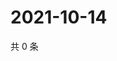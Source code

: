 # 2021-10-14

共 0 条

<!-- BEGIN WEIBO -->
<!-- 最后更新时间 Thu Oct 14 2021 05:07:28 GMT+0800 (China Standard Time) -->

<!-- END WEIBO -->
